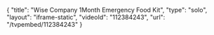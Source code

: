 {
    "title": "Wise Company 1Month Emergency Food Kit",
    "type": "solo",
    "layout": "iframe-static",
    "videoId": "112384243",
    "url": "\/tvpembed\/112384243"
}